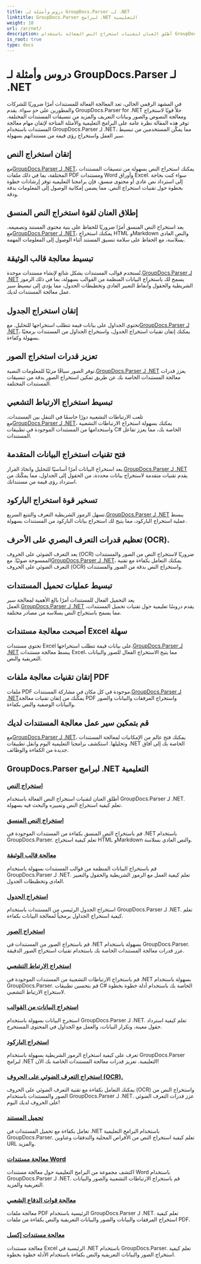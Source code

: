 ```yaml
---
title: دروس وأمثلة لـ GroupDocs.Parser لـ .NET
linktitle: GroupDocs.Parser لبرامج .NET التعليمية
weight: 10
url: /ar/net/
description: أطلق العنان لتقنيات استخراج النص الفعالة باستخدام GroupDocs.Parser لـ .NET. قم باستخراج النص وتمييزه والبحث فيه بسلاسة لتحسين معالجة المستندات.
is_root: true
type: docs
---
```

# دروس وأمثلة لـ GroupDocs.Parser لـ .NET

في المشهد الرقمي الحالي، تعد المعالجة الفعالة للمستندات أمرًا ضروريًا للشركات والمطورين على حدٍ سواء. يقدم GroupDocs.Parser for .NET حلاً قويًا لاستخراج ومعالجة النصوص والصور وبيانات التعريف والمزيد من تنسيقات المستندات المختلفة. توفر هذه المقالة نظرة عامة على البرامج التعليمية والأمثلة المتاحة لإتقان مهام معالجة المستندات باستخدام GroupDocs.Parser لـ .NET، مما يمكّن المستخدمين من تبسيط سير العمل واستخراج رؤى قيمة من مستنداتهم بسهولة.

## إتقان استخراج النص
 مع[GroupDocs.Parser لـ .NET](./text-extraction/)، يمكنك استخراج النص بسهولة من تنسيقات المستندات المختلفة، بما في ذلك ملفات PDF ومستندات Word وأوراق Excel. سواء كنت بحاجة إلى استرداد نص عادي أو محتوى منسق، فإن برامجنا التعليمية توفر إرشادات خطوة بخطوة حول تقنيات استخراج النص، مما يضمن إمكانية الوصول إلى المعلومات بدقة ودقة.

## إطلاق العنان لقوة استخراج النص المنسق
 يعد استخراج النص المنسق أمرًا ضروريًا للحفاظ على بنية محتوى المستند وتصميمه. مع[GroupDocs.Parser لـ .NET](./formatted-text-extraction/)، يمكنك استخراج HTML وMarkdown والنص العادي بسلاسة، مع الحفاظ على سلامة تنسيق المستند أثناء الوصول إلى المعلومات المهمة.

## تبسيط معالجة قالب الوثيقة
 تُستخدم قوالب المستندات بشكل شائع لإنشاء مستندات موحدة.[GroupDocs.Parser لـ .NET](./document-template-processing/) يسمح لك باستخراج البيانات المنظمة من القوالب بسهولة، بما في ذلك الرموز الشريطية والحقول وأنماط التعبير العادي وتخطيطات الجدول، مما يؤدي إلى تبسيط سير عمل معالجة المستندات لديك.

## إتقان استخراج الجدول
تحتوي الجداول على بيانات قيمة تتطلب استخراجها للتحليل. مع[GroupDocs.Parser لـ .NET](./table-extraction/)، يمكنك إتقان تقنيات استخراج الجدول، واستخراج الجداول من المستندات برمجيًا بسهولة وكفاءة.

## تعزيز قدرات استخراج الصور
 توفر الصور سياقًا مرئيًا للمعلومات النصية.[GroupDocs.Parser لـ .NET](./image-extraction/) يعزز قدرات معالجة المستندات الخاصة بك عن طريق تمكين استخراج الصور بدقة من تنسيقات المستندات المختلفة.

## تبسيط استخراج الارتباط التشعبي
 تلعب الارتباطات التشعبية دورًا حاسمًا في التنقل بين المستندات. مع[GroupDocs.Parser لـ .NET](./hyperlink-extraction/)، يمكنك بسهولة استخراج الارتباطات التشعبية واستخدامها من المستندات الموجودة في تطبيقات C# الخاصة بك، مما يعزز تفاعل المستندات.

## فتح تقنيات استخراج البيانات المتقدمة
 يعد استخراج البيانات أمرًا أساسيًا للتحليل واتخاذ القرار.[GroupDocs.Parser لـ .NET](./data-extraction-from-templates/) يقدم تقنيات متقدمة لاستخراج بيانات محددة، من الحقول إلى الجداول، مما يمكّنك من استرداد رؤى قيمة من مستنداتك.

## تسخير قوة استخراج الباركود
تسهل الرموز الشريطية التعرف والتتبع السريع.[GroupDocs.Parser لـ .NET](./barcode-extraction/) يبسط عملية استخراج الباركود، مما يتيح لك استخراج بيانات الباركود من المستندات بسهولة.

## تعظيم قدرات التعرف البصري على الأحرف (OCR).
 يعد التعرف الضوئي على الحروف (OCR) ضروريًا لاستخراج النص من الصور والمستندات الممسوحة ضوئيًا. مع[GroupDocs.Parser لـ .NET](./ocr-extraction/)، يمكنك التعامل بكفاءة مع تقنية التعرف الضوئي على الحروف (OCR) واستخراج النص بدقة من الصور والمستندات.

## تبسيط عمليات تحميل المستندات
 يعد التحميل الفعال للمستندات أمرًا بالغ الأهمية لمعالجة سير العمل.[GroupDocs.Parser لـ .NET](./document-loading/) يقدم دروسًا تعليمية حول تقنيات تحميل المستندات، مما يسمح باستخراج النص بسلاسة من مصادر مختلفة.

## أصبحت معالجة مستندات Excel سهلة
 تحتوي مستندات Excel على بيانات قيمة تتطلب استخراجها.[GroupDocs.Parser لـ .NET](./excel-document-processing/) يبسط معالجة مستندات Excel، مما يتيح الاستخراج الفعال للصور والبيانات التعريفية والنص.

## إتقان تقنيات معالجة ملفات PDF
 ملفات PDF موجودة في كل مكان في مشاركة المستندات.[GroupDocs.Parser لـ .NET](./pdf-processing/)يمكّنك من إتقان تقنيات معالجة PDF واستخراج المرفقات والبيانات والصور والبيانات الوصفية والنص بكفاءة.

## قم بتمكين سير عمل معالجة المستندات لديك
 مع[GroupDocs.Parser لـ .NET](./word-document-processing/)، يمكنك فتح عالم من الإمكانيات لمعالجة المستندات وتحليلها. استكشف برامجنا التعليمية اليوم وانقل تطبيقات .NET الخاصة بك إلى آفاق جديدة من الكفاءة والوظائف.

## GroupDocs.Parser لبرامج .NET التعليمية
### [استخراج النص](./text-extraction/)
أطلق العنان لتقنيات استخراج النص الفعالة باستخدام GroupDocs.Parser لـ .NET. تعلم كيفية استخراج النص وتمييزه والبحث فيه بسهولة.
### [استخراج النص المنسق](./formatted-text-extraction/)
قم باستخراج النص المنسق بكفاءة من المستندات الموجودة في .NET باستخدام GroupDocs.Parser. تعلم كيفية استخراج HTML وMarkdown والنص العادي بسلاسة.
### [معالجة قالب الوثيقة](./document-template-processing/)
قم باستخراج البيانات المنظمة من قوالب المستندات بسهولة باستخدام GroupDocs.Parser لـ .NET. تعلم كيفية العمل مع الرموز الشريطية والحقول والتعبير العادي وتخطيطات الجدول.
### [استخراج الجدول](./table-extraction/)
استخراج الجدول الرئيسي من المستندات باستخدام GroupDocs.Parser لـ .NET. تعلم كيفية استخراج الجداول برمجياً لمعالجة البيانات بكفاءة.
### [استخراج الصور](./image-extraction/)
قم باستخراج الصور من المستندات في .NET بسهولة باستخدام GroupDocs.Parser. عزز قدرات معالجة المستندات الخاصة بك باستخدام تقنيات استخراج الصور الدقيقة.
### [استخراج الارتباط التشعبي](./hyperlink-extraction/)
قم باستخراج الارتباطات التشعبية من المستندات الموجودة في .NET بسهولة باستخدام GroupDocs.Parser. قم بتحسين تطبيقات C# الخاصة بك باستخدام أدلة خطوة بخطوة لاستخراج الارتباط التشعبي.
### [استخراج البيانات من القوالب](./data-extraction-from-templates/)
استخرج البيانات بسهولة باستخدام GroupDocs.Parser لـ .NET. تعلم كيفية استرداد حقول معينة، وتكرار البيانات، والعمل مع الجداول في المحتوى المستخرج.
### [استخراج الباركود](./barcode-extraction/)
تعرف على كيفية استخراج الرموز الشريطية بسهولة باستخدام GroupDocs.Parser لبرامج .NET التعليمية. تعزيز قدرات معالجة المستندات الخاصة بك الآن!
### [استخراج التعرف الضوئي على الحروف (OCR).](./ocr-extraction/)
يمكنك التعامل بكفاءة مع تقنية التعرف الضوئي على الحروف (OCR) واستخراج النص من الصور والمستندات باستخدام GroupDocs.Parser لـ .NET. عزز قدرات التعرف الضوئي على الحروف لديك اليوم!
### [تحميل المستند](./document-loading/)
تعامل بكفاءة مع تحميل المستندات في .NET باستخدام البرامج التعليمية GroupDocs.Parser. تعلم كيفية استخراج النص من الأقراص المحلية والتدفقات وعناوين URL والمزيد.
### [معالجة مستندات Word](./word-document-processing/)
اكتشف مجموعة من البرامج التعليمية حول معالجة مستندات Word باستخدام GroupDocs.Parser لـ .NET. قم باستخراج الارتباطات التشعبية والصور والبيانات التعريفية والمزيد.
### [معالجة قوات الدفاع الشعبي](./pdf-processing/)
معالجة ملفات PDF الرئيسية باستخدام GroupDocs.Parser لـ .NET. تعلم كيفية استخراج المرفقات والبيانات والصور والبيانات التعريفية والنص بكفاءة من ملفات PDF.
### [معالجة مستندات إكسل](./excel-document-processing/)
معالجة مستندات Excel الرئيسية في .NET باستخدام GroupDocs.Parser. تعلم كيفية استخراج الصور والبيانات التعريفية والنص بكفاءة باستخدام الأدلة خطوة بخطوة.